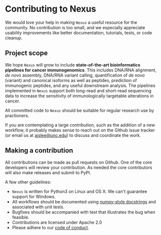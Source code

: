 # Contributing to Nexus

We would love your help in making `Nexus` a useful resource for the community. 
No contribution is too small, and we especially appreciate usability improvements 
like better documentation, tutorials, tests, or code cleanup.

## Project scope
We hope `Nexus` will grow to include **state-of-the-art bioinformatics pipelines 
for cancer immunogenomics**. This includes DNA/RNA alignment, *de novo* assembly, 
DNA/RNA variant calling, quantification of *de novo* (variant) and canonical 
isoforms as well as peptides, prediction of immunogenic peptides, and any useful downstream 
analysis. The pipelines implemented in `Nexus` support both long-read and short-read 
sequencing data to increase the sensitivity of immunologically targetable alterations 
in cancer.

All committed code to `Nexus` should be suitable for regular research use by practioners.

If you are contemplating a large contribution, such as the addition of a new workflow, it probably makes sense to reach out on the Github issue tracker (or email us at ajslee@unc.edu) to discuss and coordinate the work.

## Making a contribution
All contributions can be made as pull requests on Github. One of the core developers will review your contribution. As needed the core contributors will also make releases and submit to PyPI.

A few other guidelines:

 * `Nexus` is written for Python3 on Linux and OS X. We can't guarantee support for Windows.
 * All workflows should be documented using [numpy-style docstrings](https://numpydoc.readthedocs.io/en/latest/format.html) and associated with unit tests.
 * Bugfixes should be accompanied with test that illustrates the bug when feasible.
 * Contributions are licensed under Apache 2.0
 * Please adhere to our [code of conduct](https://github.com/pirl-unc/nexus/code-of-conduct.md).
